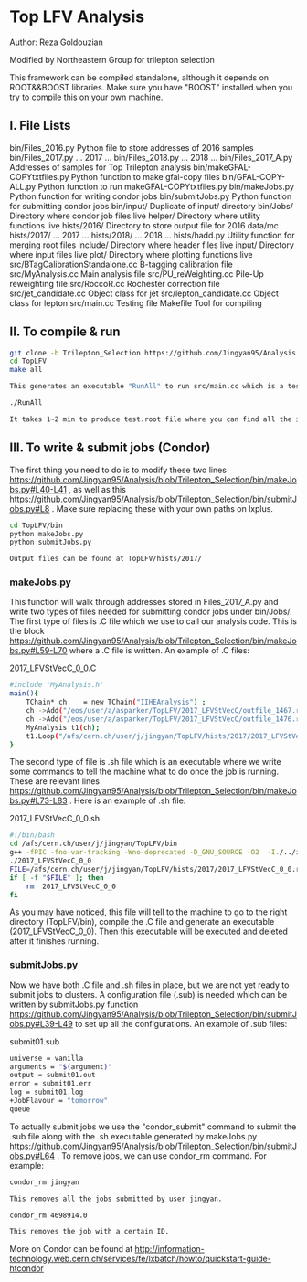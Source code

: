 # Top LFV Analysis  

Author: Reza Goldouzian

Modified by Northeastern Group for trilepton selection

This framework can be compiled standalone, although it depends on ROOT&&BOOST libraries. Make sure you have "BOOST" installed when you try to compile this on your own machine. 

## I. File Lists

bin/Files_2016.py                   Python file to store addresses of 2016 samples                  
bin/Files_2017.py                   ... 2017 ...
bin/Files_2018.py                   ... 2018 ...
bin/Files_2017_A.py                 Addresses of samples for Top Trilepton analysis
bin/makeGFAL-COPYtxtfiles.py        Python function to make gfal-copy files
bin/GFAL-COPY-ALL.py                Python function to run makeGFAL-COPYtxtfiles.py
bin/makeJobs.py                     Python function for writing condor jobs
bin/submitJobs.py                   Python function for submitting condor jobs
bin/input/                          Duplicate of input/ directory
bin/Jobs/                           Directory where condor job files live
helper/                             Directory where utility functions live
hists/2016/                         Directory to store output file for 2016 data/mc
hists/2017/                         ... 2017 ...
hists/2018/                         ... 2018 ...
hists/hadd.py                       Utility function for merging root files
include/                            Directory where header files live
input/                              Directory where input files live 
plot/                               Directory where plotting functions live
src/BTagCalibrationStandalone.cc    B-tagging calibration file
src/MyAnalysis.cc                   Main analysis file 
src/PU_reWeighting.cc               Pile-Up reweighting file 
src/RoccoR.cc                       Rochester correction file 
src/jet_candidate.cc                Object class for jet
src/lepton_candidate.cc             Object class for lepton
src/main.cc                         Testing file 
Makefile                            Tool for compiling 

## II. To compile & run 

```sh
git clone -b Trilepton_Selection https://github.com/Jingyan95/Analysis.git TopLFV
cd TopLFV
make all

This generates an executable "RunAll" to run src/main.cc which is a testing file with signal samples as input.

./RunAll

It takes 1~2 min to produce test.root file where you can find all the interesting distributions.  
```

## III. To write & submit jobs (Condor) 

The first thing you need to do is to modify these two lines https://github.com/Jingyan95/Analysis/blob/Trilepton_Selection/bin/makeJobs.py#L40-L41 , as well as this https://github.com/Jingyan95/Analysis/blob/Trilepton_Selection/bin/submitJobs.py#L8 . Make sure replacing these with your own paths on lxplus. 

```sh
cd TopLFV/bin
python makeJobs.py
python submitJobs.py

Output files can be found at TopLFV/hists/2017/ 
```

### makeJobs.py

This function will walk through addresses stored in Files_2017_A.py and write two types of files needed for submitting condor jobs under bin/Jobs/. 
The first type of files is .C file which we use to call our analysis code. This is the block https://github.com/Jingyan95/Analysis/blob/Trilepton_Selection/bin/makeJobs.py#L59-L70 where a .C file is written. An example of .C files:

2017_LFVStVecC_0_0.C

```sh
#include "MyAnalysis.h"
main(){
    TChain* ch    = new TChain("IIHEAnalysis") ;
    ch ->Add("/eos/user/a/asparker/TopLFV/2017_LFVStVecC/outfile_1467.root");
    ch ->Add("/eos/user/a/asparker/TopLFV/2017_LFVStVecC/outfile_1476.root");
    MyAnalysis t1(ch);
    t1.Loop("/afs/cern.ch/user/j/jingyan/TopLFV/hists/2017/2017_LFVStVecC_0_0.root", "mc" , "" , "2017" , "" , 0.0512 , 41.53 , 500000);
}
```

The second type of file is .sh file which is an executable where we write some commands to tell the machine what to do once the job is running. These are relevant lines https://github.com/Jingyan95/Analysis/blob/Trilepton_Selection/bin/makeJobs.py#L73-L83 . Here is an example of .sh file:

2017_LFVStVecC_0_0.sh

```sh
#!/bin/bash
cd /afs/cern.ch/user/j/jingyan/TopLFV/bin
g++ -fPIC -fno-var-tracking -Wno-deprecated -D_GNU_SOURCE -O2  -I./../include   -pthread -std=c++11 -m64 -I/usr/include/root -ldl  -o 2017_LFVStVecC_0_0 Jobs/2017_LFVStVecC_0_0.C ../lib/main.so -L/usr/lib64/root -lGui -lCore -lImt -lRIO -lNet -lHist -lGraf -lGraf3d -lGpad -lROOTVecOps -lTree -lTreePlayer -lRint -lPostscript -lMatrix -lPhysics -lMathCore -lThread -lMultiProc -lROOTDataFrame -pthread -lm -ldl -rdynamic  -lMinuit -lTreePlayer
./2017_LFVStVecC_0_0
FILE=/afs/cern.ch/user/j/jingyan/TopLFV/hists/2017/2017_LFVStVecC_0_0.root
if [ -f "$FILE" ]; then
    rm  2017_LFVStVecC_0_0
fi 
```

As you may have noticed, this file will tell to the machine to go to the right directory (TopLFV/bin), compile the .C file and generate an executable (2017_LFVStVecC_0_0). Then this executable will be executed and deleted after it finishes running. 

### submitJobs.py

Now we have both .C file and .sh files in place, but we are not yet ready to submit jobs to clusters. A configuration file (.sub) is needed which can be written by submitJobs.py function https://github.com/Jingyan95/Analysis/blob/Trilepton_Selection/bin/submitJobs.py#L39-L49 to set up all the configurations. An example of .sub files:

submit01.sub

```sh
universe = vanilla
arguments = "$(argument)"
output = submit01.out
error = submit01.err
log = submit01.log
+JobFlavour = "tomorrow"
queue
```

To actually submit jobs we use the "condor_submit" command to submit the .sub file along with the .sh executable generated by makeJobs.py https://github.com/Jingyan95/Analysis/blob/Trilepton_Selection/bin/submitJobs.py#L64 .
To remove jobs, we can use condor_rm command. For example:

```sh
condor_rm jingyan

This removes all the jobs submitted by user jingyan.

condor_rm 4698914.0

This removes the job with a certain ID.
```

More on Condor can be found at http://information-technology.web.cern.ch/services/fe/lxbatch/howto/quickstart-guide-htcondor


